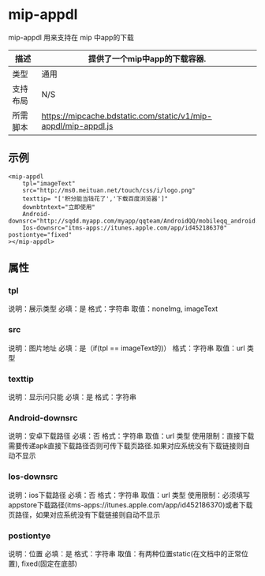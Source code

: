 # mip-appdl

mip-appdl 用来支持在 mip 中app的下载

描述|提供了一个mip中app的下载容器.
----|----
类型| 通用
支持布局|N/S
所需脚本|https://mipcache.bdstatic.com/static/v1/mip-appdl/mip-appdl.js

## 示例

```
<mip-appdl 
	tpl="imageText" 
	src="http://ms0.meituan.net/touch/css/i/logo.png" 
	texttip= "['积分能当钱花了','下载百度浏览器']" 
	downbtntext="立即使用" 
	Android-downsrc="http://sqdd.myapp.com/myapp/qqteam/AndroidQQ/mobileqq_android.apk" 
	Ios-downsrc="itms-apps://itunes.apple.com/app/id452186370" postiontye="fixed"
></mip-appdl>
```

## 属性

### tpl

说明：展示类型
必填：是
格式：字符串
取值：noneImg, imageText

### src

说明：图片地址
必填：是（if(tpl == imageText的)）
格式：字符串
取值：url 类型

### texttip

说明：显示问只能
必填：是
格式：字符串

### Android-downsrc

说明：安卓下载路径
必填：否
格式：字符串
取值：url 类型
使用限制：直接下载需要传递apk直接下载路径否则可传下载页路径.如果对应系统没有下载链接则自动不显示

### Ios-downsrc

说明：ios下载路径
必填：否
格式：字符串
取值：url 类型
使用限制：必须填写appstore下载路径(itms-apps://itunes.apple.com/app/id452186370)或者下载页路径，如果对应系统没有下载链接则自动不显示

### postiontye

说明：位置
必填：是
格式：字符串
取值：有两种位置static(在文档中的正常位置), fixed(固定在底部)
   
